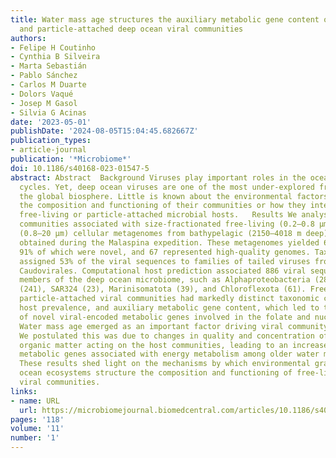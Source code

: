 ```yaml
---
title: Water mass age structures the auxiliary metabolic gene content of free-living
  and particle-attached deep ocean viral communities
authors:
- Felipe H Coutinho
- Cynthia B Silveira
- Marta Sebastián
- Pablo Sánchez
- Carlos M Duarte
- Dolors Vaqué
- Josep M Gasol
- Silvia G Acinas
date: '2023-05-01'
publishDate: '2024-08-05T15:04:45.682667Z'
publication_types:
- article-journal
publication: '*Microbiome*'
doi: 10.1186/s40168-023-01547-5
abstract: Abstract  Background Viruses play important roles in the ocean’s biogeochemical
  cycles. Yet, deep ocean viruses are one of the most under-explored fractions of
  the global biosphere. Little is known about the environmental factors that control
  the composition and functioning of their communities or how they interact with their
  free-living or particle-attached microbial hosts.   Results We analysed 58 viral
  communities associated with size-fractionated free-living (0.2–0.8 μm) and particle-attached
  (0.8–20 μm) cellular metagenomes from bathypelagic (2150–4018 m deep) microbiomes
  obtained during the Malaspina expedition. These metagenomes yielded 6631 viral sequences,
  91% of which were novel, and 67 represented high-quality genomes. Taxonomic classification
  assigned 53% of the viral sequences to families of tailed viruses from the order
  Caudovirales. Computational host prediction associated 886 viral sequences to dominant
  members of the deep ocean microbiome, such as Alphaproteobacteria (284), Gammaproteobacteria
  (241), SAR324 (23), Marinisomatota (39), and Chloroflexota (61). Free-living and
  particle-attached viral communities had markedly distinct taxonomic composition,
  host prevalence, and auxiliary metabolic gene content, which led to the discovery
  of novel viral-encoded metabolic genes involved in the folate and nucleotide metabolisms.
  Water mass age emerged as an important factor driving viral community composition.
  We postulated this was due to changes in quality and concentration of dissolved
  organic matter acting on the host communities, leading to an increase of viral auxiliary
  metabolic genes associated with energy metabolism among older water masses.   Conclusions
  These results shed light on the mechanisms by which environmental gradients of deep
  ocean ecosystems structure the composition and functioning of free-living and particle-attached
  viral communities.
links:
- name: URL
  url: https://microbiomejournal.biomedcentral.com/articles/10.1186/s40168-023-01547-5
pages: '118'
volume: '11'
number: '1'
---
```

